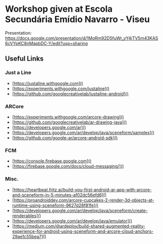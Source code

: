 # Workshop given at Escola Secundária Emídio Navarro - Viseu

Presentation: https://docs.google.com/presentation/d/1MoRm92D5fuWr_vY4jTV5m43KAS6cVYpKC8nMapbDC-Y/edit?usp=sharing

## Useful Links

### Just a Line
- [https://justaline.withgoogle.com]()
- [https://experiments.withgoogle.com/justaline]()
- [https://github.com/googlecreativelab/justaline-android]()

### ARCore
- [https://experiments.withgoogle.com/arcore-drawing]()
- [https://github.com/googlecreativelab/ar-drawing-java]()
- [https://developers.google.com/ar]()
- [https://developers.google.com/ar/develop/java/sceneform/samples]()
- [https://github.com/google-ar/arcore-android-sdk]()

### FCM
- [https://console.firebase.google.com]()
- [https://firebase.google.com/docs/cloud-messaging/]()

### Misc.
- [https://heartbeat.fritz.ai/build-you-first-android-ar-app-with-arcore-and-sceneform-in-5-minutes-af02dc56efd6]()
- [https://proandroiddev.com/arcore-cupcakes-2-render-3d-objects-at-runtime-using-sceneform-9627d28f81fe]()
- [https://developers.google.com/ar/develop/java/sceneform/create-renderables]()
- [https://developers.google.com/ar/develop/java/emulator]()
- [https://medium.com/@ardeploy/build-shared-augmented-reality-experience-for-android-using-sceneform-and-arcore-cloud-anchors-29ae1c55bea7]()